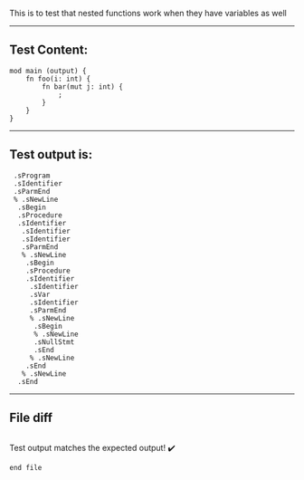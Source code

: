 This is to test that nested functions work when they have variables as well

-------------------------

Test Content: 
-------------------------
```
mod main (output) {
    fn foo(i: int) {
        fn bar(mut j: int) {
            ;
        }
    }
}
```
------------------------
Test output is: 
-------------------------
```
 .sProgram
 .sIdentifier
 .sParmEnd
 % .sNewLine
  .sBegin
  .sProcedure
  .sIdentifier
   .sIdentifier
   .sIdentifier
   .sParmEnd
   % .sNewLine
    .sBegin
    .sProcedure
    .sIdentifier
     .sIdentifier
     .sVar
     .sIdentifier
     .sParmEnd
     % .sNewLine
      .sBegin
      % .sNewLine
      .sNullStmt
      .sEnd
     % .sNewLine
    .sEnd
   % .sNewLine
  .sEnd

```
------------------------

File diff
-------------------------
```diff

```
Test output matches the expected output! :heavy_check_mark:

```
end file
